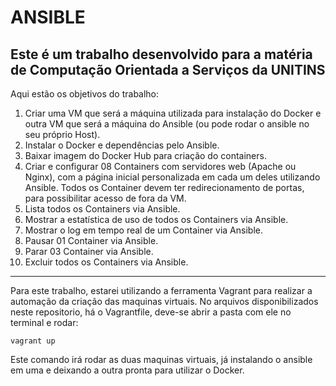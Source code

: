 # ANSIBLE

## Este é um trabalho desenvolvido para a matéria de Computação Orientada a Serviços da UNITINS

Aqui estão os objetivos do trabalho:
1. Criar uma VM que será a máquina utilizada para instalação do Docker e outra VM que será a máquina do Ansible (ou pode rodar o ansible no seu próprio Host).
2. Instalar o Docker e dependências pelo Ansible.
3. Baixar imagem do Docker Hub para criação do containers.
4. Criar e configurar 08 Containers com servidores web (Apache ou Nginx), com a página inicial personalizada em cada um deles utilizando Ansible. Todos os Container devem ter redirecionamento de portas, para possibilitar acesso de fora da VM.
5. Lista todos os Containers via Ansible.
6. Mostrar a estatística de uso de todos os Containers via Ansible.
7. Mostrar o log em tempo real de um Container via Ansible.
8. Pausar 01 Container via Ansible.
9. Parar 03 Container via Ansible.
10. Excluir todos os Containers via Ansible.

---

Para este trabalho, estarei utilizando a ferramenta Vagrant para realizar a automação da criação das maquinas virtuais. No arquivos disponibilizados neste repositorio, há o Vagrantfile, deve-se abrir a pasta com ele no terminal e rodar:

```
vagrant up
```

Este comando irá rodar as duas maquinas virtuais, já instalando o ansible em uma e deixando a outra pronta para utilizar o Docker.
